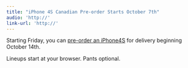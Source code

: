 ```yaml
---
title: "iPhone 4S Canadian Pre-order Starts October 7th"
audio: 'http://'
link-url: 'http://'
---
```

<p>Starting Friday, you can <a href="http://store.apple.com/ca/browse/home/shop_iphone/family/iphone">pre-order an iPhone4S</a> for delivery beginning October 14th.</p>
<p>Lineups start at your browser. Pants optional.</p>
